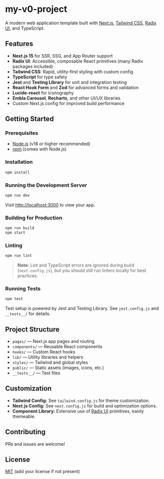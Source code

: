# my-v0-project

A modern web application template built with [Next.js](https://nextjs.org/), [Tailwind CSS](https://tailwindcss.com/), [Radix UI](https://www.radix-ui.com/), and TypeScript.

## Features

- **Next.js 15** for SSR, SSG, and App Router support
- **Radix UI**: Accessible, composable React primitives (many Radix packages included)
- **Tailwind CSS**: Rapid, utility-first styling with custom config
- **TypeScript** for type safety
- **Jest** and **Testing Library** for unit and integration testing
- **React Hook Form** and **Zod** for advanced forms and validation
- **Lucide-react** for iconography
- **Embla Carousel**, **Recharts**, and other UI/UX libraries
- Custom Next.js config for improved build performance

## Getting Started

### Prerequisites

- [Node.js](https://nodejs.org/) (v18 or higher recommended)
- [npm](https://www.npmjs.com/) (comes with Node.js)

### Installation

```bash
npm install
```

### Running the Development Server

```bash
npm run dev
```

Visit [http://localhost:3000](http://localhost:3000) to view your app.

### Building for Production

```bash
npm run build
npm start
```

### Linting

```bash
npm run lint
```

> **Note:** Lint and TypeScript errors are ignored during build (`next.config.js`), but you should still run linters locally for best practices.

### Running Tests

```bash
npm test
```

Test setup is powered by Jest and Testing Library. See `jest.config.js` and `__tests__/` for details.

## Project Structure

- `pages/` — Next.js app pages and routing
- `components/` — Reusable React components
- `hooks/` — Custom React hooks
- `lib/` — Utility libraries and helpers
- `styles/` — Tailwind and global styles
- `public/` — Static assets (images, icons, etc.)
- `__tests__/` — Test files

## Customization

- **Tailwind Config:** See `tailwind.config.js` for theme customization.
- **Next.js Config:** See `next.config.js` for build and optimization options.
- **Component Library:** Extensive use of [Radix UI](https://www.radix-ui.com/) primitives, easily themeable.

## Contributing

PRs and issues are welcome!

## License

[MIT](LICENSE) (add your license if not present)